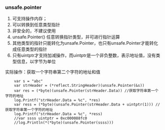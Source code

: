 ### unsafe.pointer
1. 可支持操作内存；
2. 可以转换到任意类型指针
3. 非安全的，不建议使用
4. unsafe.Pointer() 任意转换指针类型，并可进行指针运算
5. 其他类型的指针只能转化为unsafe.Pointer，也只有unsafe.Pointer才能转化成任意类型的指针
6. 只有uintptr才支持加减操作，而uintptr是一个非负整数，表示地址值，没有类型信息，以字节为单位

实际操作：获取一个字符串第二个字符的地址和值
```golang
    var s = "abc"
	var strHeader = (*reflect.StringHeader)(unsafe.Pointer(&s))
	var res = (*byte)(unsafe.Pointer(strHeader.Data)) //获取字符串第一个字符的地址
	log.Printf("strHeader.Data = %c", *res)
	var ress = (*byte)(unsafe.Pointer(strHeader.Data + uintptr(1))) //获取字符串第一个字符的地址
	log.Printf("strHeader.Data = %c", *ress)
	//var ssss uintptr = 0xc000088fc0
	//log.Println(*(*byte)(unsafe.Pointer(ssss)))
```